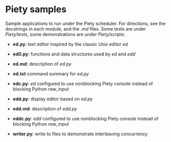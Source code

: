 Piety samples
=============

Sample applications to run under the Piety scheduler.  For directions,
see the docstrings in each module, and the *.md* files.  Some tests are
under *Piety/tests*, some demonstrations are under *Piety/scripts*.

- **ed.py**: text editor inspired by the classic Unix editor *ed*

- **ed0.py**: functions and data structures used by *ed* and *edd*

- **ed.md**: description of *ed.py*

- **ed.txt** command summary for *ed.py*

- **edc.py**: *ed* configured to use nonblocking Piety *console* instead of 
                blocking Python *raw_input*

- **edd.py**: display editor based on *ed.py*

- **edd.md**: description of *edd.py*

- **eddc.py**: *edd* configured to use nonblocking Piety *console* instead of 
                blocking Python *raw_input*

- **writer.py**: write to files to demonstrate interleaving concurrency
